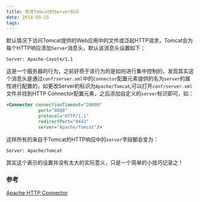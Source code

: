 ```yaml
---
title: 修改Tomcat的Server标识
date: 2014-03-15
tags:
---
```



默认情况下访问Tomcat提供的Web应用中的文件或泛起HTTP请求，Tomcat会为每个HTTP响应添加`Server`消息头，默认该消息头设置如下：

	Server: Apache-Coyote/1.1

这是一个服务器的行为，之前好奇于该行为的是如何进行集中控制的，发现其实这个消息头是通过`conf/server.xml`中的`Connector`配置元素提供的名为`server`的属性进行配置的，如更改Server的标识为`Apache/Tomcat`,可以打开`conf/server.xml`文件并找到HTTP Connector配置元素，之后添加自定义的`server`标识即可，如：

```xml
<Connector connectionTimeout="20000"
            port="8080"
            protocol="HTTP/1.1"
            redirectPort="8443"
            server="Apache/Tomcat"/>
```
这样所有的来自于Tomcat的HTTP响应中的`server`字段都会变为：

	Server: Apache/Tomcat

其实这个表示的设置并没有太大的实际意义，只是一个简单的小技巧记录之！

### 参考
[Apache HTTP Connector](http://tomcat.apache.org/tomcat-7.0-doc/config/http.html#BIO_specific_configuration)
